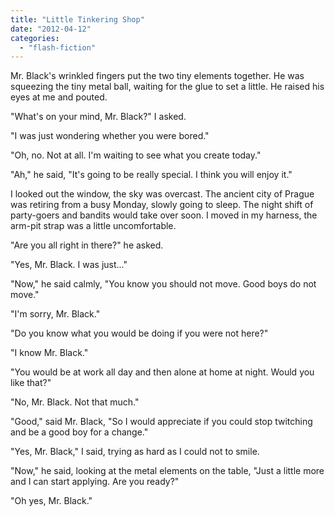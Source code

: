 ```yaml
---
title: "Little Tinkering Shop"
date: "2012-04-12"
categories: 
  - "flash-fiction"
---
```


Mr. Black's wrinkled fingers put the two tiny elements together. He was squeezing the tiny metal ball, waiting for the glue to set a little. He raised his eyes at me and pouted.

"What's on your mind, Mr. Black?" I asked.

"I was just wondering whether you were bored."

"Oh, no. Not at all. I'm waiting to see what you create today."

"Ah," he said, "It's going to be really special. I think you will enjoy it."

I looked out the window, the sky was overcast. The ancient city of Prague was retiring from a busy Monday, slowly going to sleep. The night shift of party-goers and bandits would take over soon. I moved in my harness, the arm-pit strap was a little uncomfortable.

"Are you all right in there?" he asked.

"Yes, Mr. Black. I was just..."

"Now," he said calmly, "You know you should not move. Good boys do not move."

"I'm sorry, Mr. Black."

"Do you know what you would be doing if you were not here?"

"I know Mr. Black."

"You would be at work all day and then alone at home at night. Would you like that?"

"No, Mr. Black. Not that much."

"Good," said Mr. Black, "So I would appreciate if you could stop twitching and be a good boy for a change."

"Yes, Mr. Black," I said, trying as hard as I could not to smile.

"Now," he said, looking at the metal elements on the table, "Just a little more and I can start applying. Are you ready?"

"Oh yes, Mr. Black."
